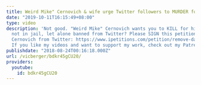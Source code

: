 ```yaml
---
title: Weird Mike" Cernovich & wife urge Twitter followers to MURDER for Mik
date: "2019-10-11T16:15:49+08:00"
type: video
description: 'Not good. "Weird Mike" Cernovich wants you to KILL for him. How is Cernovich
  not in jail, let alone banned from Twitter? Please SIGN this petition to remove
  Cernovich from Twitter: https://www.ipetitions.com/petition/remove-dangerous-far-right-agitator-mike-cernovich
  If you like my videos and want to support my work, check out my Patreon here: https://www.patreon.com/vicberger'
publishdate: "2018-08-24T00:16:18.000Z"
url: /vicberger/bdkr45gCU20/
providers:
  youtube:
    id: bdkr45gCU20
---
```

